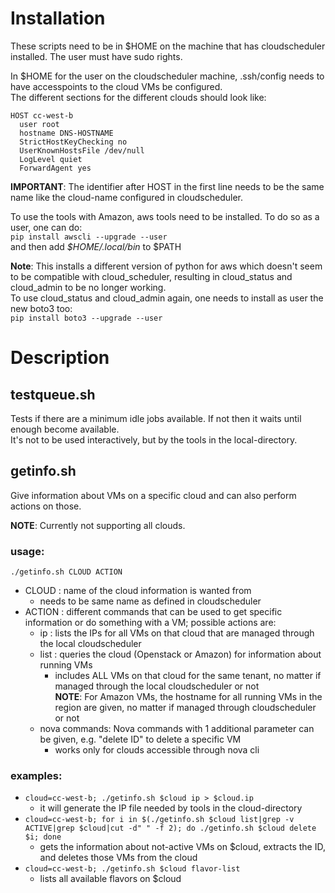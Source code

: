 # Installation

These scripts need to be in $HOME on the machine that has cloudscheduler installed. The user must have sudo rights.   

In $HOME for the user on the cloudscheduler machine, .ssh/config needs to have accesspoints to the cloud VMs be configured.   
The different sections for the different clouds should look like:   
```
HOST cc-west-b
  user root
  hostname DNS-HOSTNAME
  StrictHostKeyChecking no
  UserKnownHostsFile /dev/null
  LogLevel quiet
  ForwardAgent yes
```    

**IMPORTANT**: The identifier after HOST in the first line needs to be the same name like the cloud-name configured in cloudscheduler.  
  

To use the tools with Amazon, aws tools need to be installed. To do so as a user, one can do:   
```pip install awscli --upgrade --user```   
and then add _$HOME/.local/bin_ to $PATH   


**Note**: This installs a different version of python for aws which doesn't seem to be compatible with cloud_scheduler, resulting in cloud_status and cloud_admin to be no longer working.   
To use cloud_status and cloud_admin again, one needs to install as user the new boto3 too:   
```pip install boto3 --upgrade --user```
         

# Description

## testqueue.sh

Tests if there are a minimum idle jobs available. If not then it waits until enough become available.   
It's not to be used interactively, but by the tools in the local-directory.


## getinfo.sh

Give information about VMs on a specific cloud and can also perform actions on those.   

**NOTE**: Currently not supporting all clouds.   


### usage: 
```./getinfo.sh CLOUD ACTION```

- CLOUD : name of the cloud information is wanted from
  - needs to be same name as defined in cloudscheduler
- ACTION : different commands that can be used to get specific information or do something with a VM; possible actions are:
  - ip   : lists the IPs for all VMs on that cloud that are managed through the local cloudscheduler
  - list : queries the cloud (Openstack or Amazon) for information about running VMs   
    - includes ALL VMs on that cloud for the same tenant, no matter if managed through the local cloudscheduler or not  
      **NOTE**: For Amazon VMs, the hostname for all running VMs in the region are given, no matter if managed through cloudscheduler or not      
  - nova commands: Nova commands with 1 additional parameter can be given, e.g. "delete ID" to delete a specific VM  
    - works only for clouds accessible through nova cli


### examples: 

- ```cloud=cc-west-b; ./getinfo.sh $cloud ip > $cloud.ip```
  - it will generate the IP file needed by tools in the cloud-directory
- ```cloud=cc-west-b; for i in $(./getinfo.sh $cloud list|grep -v ACTIVE|grep $cloud|cut -d" " -f 2); do ./getinfo.sh $cloud delete $i; done```
  - gets the information about not-active VMs on $cloud, extracts the ID, and deletes those VMs from the cloud
- ```cloud=cc-west-b; ./getinfo.sh $cloud flavor-list```
  - lists all available flavors on $cloud
          
          

